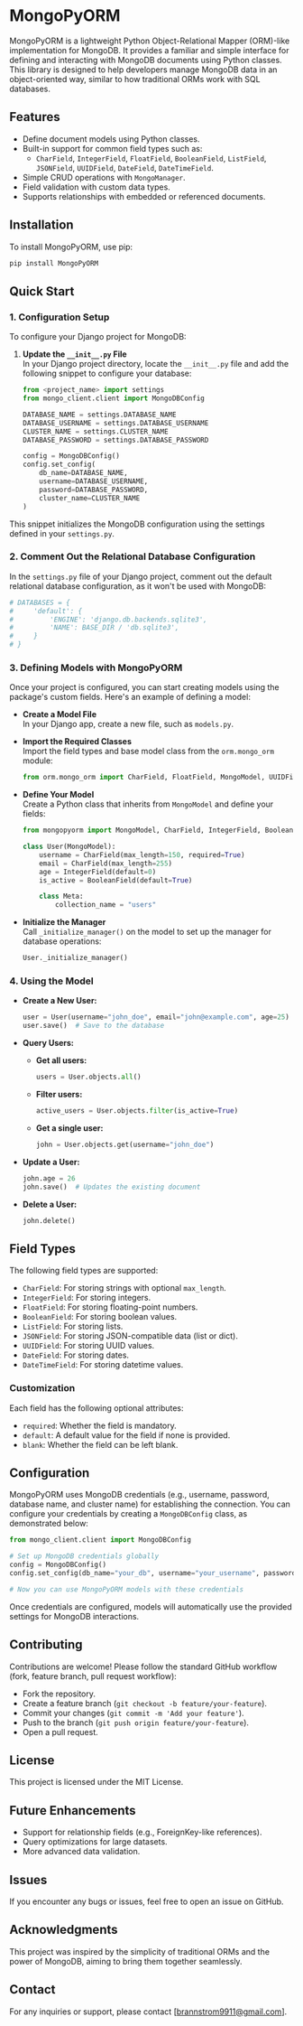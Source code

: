 # MongoPyORM

MongoPyORM is a lightweight Python Object-Relational Mapper (ORM)-like implementation for MongoDB. It provides a familiar and simple interface for defining and interacting with MongoDB documents using Python classes. This library is designed to help developers manage MongoDB data in an object-oriented way, similar to how traditional ORMs work with SQL databases.

## Features

- Define document models using Python classes.
- Built-in support for common field types such as:
  - `CharField`, `IntegerField`, `FloatField`, `BooleanField`, `ListField`, `JSONField`, `UUIDField`, `DateField`, `DateTimeField`.
- Simple CRUD operations with `MongoManager`.
- Field validation with custom data types.
- Supports relationships with embedded or referenced documents.

## Installation

To install MongoPyORM, use pip:

```bash
pip install MongoPyORM
```

## Quick Start

### 1. Configuration Setup

To configure your Django project for MongoDB:

1. **Update the `__init__.py` File**  
   In your Django project directory, locate the `__init__.py` file and add the following snippet to configure your database:

   ```python
   from <project_name> import settings
   from mongo_client.client import MongoDBConfig

   DATABASE_NAME = settings.DATABASE_NAME
   DATABASE_USERNAME = settings.DATABASE_USERNAME
   CLUSTER_NAME = settings.CLUSTER_NAME
   DATABASE_PASSWORD = settings.DATABASE_PASSWORD

   config = MongoDBConfig()
   config.set_config(
       db_name=DATABASE_NAME, 
       username=DATABASE_USERNAME, 
       password=DATABASE_PASSWORD, 
       cluster_name=CLUSTER_NAME
   )
   ```

This snippet initializes the MongoDB configuration using the settings defined in your `settings.py`.

### 2. Comment Out the Relational Database Configuration

In the `settings.py` file of your Django project, comment out the default relational database configuration, as it won't be used with MongoDB:

```python
# DATABASES = {
#     'default': {
#         'ENGINE': 'django.db.backends.sqlite3',
#         'NAME': BASE_DIR / 'db.sqlite3',
#     }
# }
```

### 3. Defining Models with MongoPyORM

Once your project is configured, you can start creating models using the package's custom fields. Here's an example of defining a model:

- **Create a Model File**  
  In your Django app, create a new file, such as `models.py`.

- **Import the Required Classes**  
  Import the field types and base model class from the `orm.mongo_orm` module:

  ```python
  from orm.mongo_orm import CharField, FloatField, MongoModel, UUIDField
  ```

- **Define Your Model**  
  Create a Python class that inherits from `MongoModel` and define your fields:

  ```python
  from mongopyorm import MongoModel, CharField, IntegerField, BooleanField

  class User(MongoModel):
      username = CharField(max_length=150, required=True)
      email = CharField(max_length=255)
      age = IntegerField(default=0)
      is_active = BooleanField(default=True)

      class Meta:
          collection_name = "users"
  ```

- **Initialize the Manager**  
  Call `_initialize_manager()` on the model to set up the manager for database operations:

  ```python
  User._initialize_manager()
  ```

### 4. Using the Model

- **Create a New User:**

  ```python
  user = User(username="john_doe", email="john@example.com", age=25)
  user.save()  # Save to the database
  ```

- **Query Users:**

  - **Get all users:**

    ```python
    users = User.objects.all()
    ```

  - **Filter users:**

    ```python
    active_users = User.objects.filter(is_active=True)
    ```

  - **Get a single user:**

    ```python
    john = User.objects.get(username="john_doe")
    ```

- **Update a User:**

  ```python
  john.age = 26
  john.save()  # Updates the existing document
  ```

- **Delete a User:**

  ```python
  john.delete()
  ```

## Field Types

The following field types are supported:

- `CharField`: For storing strings with optional `max_length`.
- `IntegerField`: For storing integers.
- `FloatField`: For storing floating-point numbers.
- `BooleanField`: For storing boolean values.
- `ListField`: For storing lists.
- `JSONField`: For storing JSON-compatible data (list or dict).
- `UUIDField`: For storing UUID values.
- `DateField`: For storing dates.
- `DateTimeField`: For storing datetime values.

### Customization

Each field has the following optional attributes:

- `required`: Whether the field is mandatory.
- `default`: A default value for the field if none is provided.
- `blank`: Whether the field can be left blank.

## Configuration

MongoPyORM uses MongoDB credentials (e.g., username, password, database name, and cluster name) for establishing the connection. You can configure your credentials by creating a `MongoDBConfig` class, as demonstrated below:

```python
from mongo_client.client import MongoDBConfig

# Set up MongoDB credentials globally
config = MongoDBConfig()
config.set_config(db_name="your_db", username="your_username", password="your_password", cluster_name="your_cluster")

# Now you can use MongoPyORM models with these credentials
```

Once credentials are configured, models will automatically use the provided settings for MongoDB interactions.

## Contributing

Contributions are welcome! Please follow the standard GitHub workflow (fork, feature branch, pull request workflow):

- Fork the repository.
- Create a feature branch (`git checkout -b feature/your-feature`).
- Commit your changes (`git commit -m 'Add your feature'`).
- Push to the branch (`git push origin feature/your-feature`).
- Open a pull request.

## License

This project is licensed under the MIT License.

## Future Enhancements

- Support for relationship fields (e.g., ForeignKey-like references).
- Query optimizations for large datasets.
- More advanced data validation.

## Issues

If you encounter any bugs or issues, feel free to open an issue on GitHub.

## Acknowledgments

This project was inspired by the simplicity of traditional ORMs and the power of MongoDB, aiming to bring them together seamlessly.

## Contact

For any inquiries or support, please contact [brannstrom9911@gmail.com].
